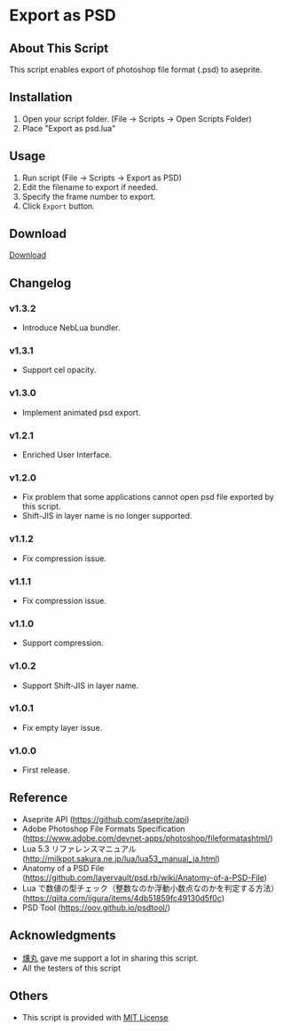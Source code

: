 # Export as PSD

## About This Script

 This script enables export of photoshop file format (.psd) to aseprite.

## Installation

 1. Open your script folder.
      (File -> Scripts -> Open Scripts Folder)
  2. Place "Export as psd.lua"

## Usage

 1. Run script
      (File -> Scripts -> Export as PSD)
 2. Edit the filename to export if needed.
 3. Specify the frame number to export.
 4. Click `Export` button.

## Download

[Download](https://raw.githubusercontent.com/Tsukina-7mochi/aseprite-scripts/master/psd/Export%20as%20psd.lua)

## Changelog

### v1.3.2

- Introduce NebLua bundler.

### v1.3.1

- Support cel opacity.

### v1.3.0

- Implement animated psd export.

### v1.2.1

- Enriched User Interface.

### v1.2.0

- Fix problem that some applications cannot open psd file exported by this script.
- Shift-JIS in layer name is no longer supported.

### v1.1.2

- Fix compression issue.

### v1.1.1

- Fix compression issue.

### v1.1.0

- Support compression.

### v1.0.2 

- Support Shift-JIS in layer name.

### v1.0.1

- Fix empty layer issue.

### v1.0.0

- First release.

## Reference

- Aseprite API (https://github.com/aseprite/api)
- Adobe Photoshop File Formats Specification (https://www.adobe.com/devnet-apps/photoshop/fileformatashtml/)
- Lua 5.3 リファレンスマニュアル (http://milkpot.sakura.ne.jp/lua/lua53_manual_ja.html)
- Anatomy of a PSD File (https://github.com/layervault/psd.rb/wiki/Anatomy-of-a-PSD-File)
- Lua で数値の型チェック（整数なのか浮動小数点なのかを判定する方法） (https://qiita.com/iigura/items/4db51859fc49130d5f0c)
- PSD Tool (https://oov.github.io/psdtool/)

## Acknowledgments

- [燻丸](https://twitter.com/ibushi_maru) gave me support a lot in sharing this script.
- All the testers of this script

## Others

- This script is provided with [MIT License](https://github.com/Tsukina-7mochi/aseprite-scripts/blob/master/LICENSE)
